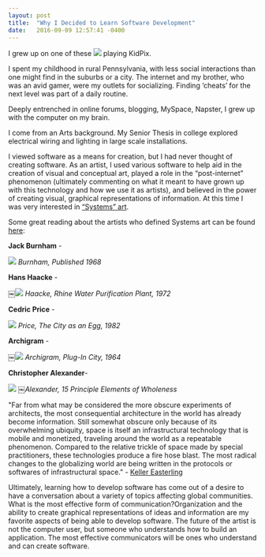 ```yaml
---
layout: post
title:  "Why I Decided to Learn Software Development"
date:   2016-09-09 12:57:41 -0400
---
```




I grew up on one of these ![](http://netdna.webdesignerdepot.com/uploads/2009/01/macintosh_classic.jpg) playing KidPix. 

I spent my childhood in rural Pennsylvania, with less social interactions than one might find in the suburbs or a city. The internet and my brother, who was an avid gamer, were my outlets for socializing. Finding ‘cheats’ for the next level was part of a daily routine. 

Deeply entrenched in online forums, blogging, MySpace, Napster, I grew up with the computer on my brain. 

I come from an Arts background. My Senior Thesis in college explored electrical wiring and lighting in large scale installations. 

I viewed software as a means for creation, but I had never thought of creating software. As an artist, I used various software to help aid in the creation of visual and conceptual art, played a role in the “post-internet” phenomenon (ultimately commenting on what it meant to have grown up with this technology and how we use it as artists), and believed in the power of creating visual, graphical representations of information. At this time I was very interested in [“Systems” art](https://en.wikipedia.org/wiki/Systems_art). 

Some great reading about the artists who defined Systems art can be found [here](https://artexetra.files.wordpress.com/2009/02/shanken_invest_art_um_sm.pdf): 

**Jack Burnham** - 

![](https://monoskop.org/images/3/38/Burnham_Jack_Beyond_Modern_Sculpture.jpg)
*Burnham, Published 1968*

**Hans Haacke** - 

￼![](https://dg19s6hp6ufoh.cloudfront.net/pictures/612025263/large/rhinewater.jpeg?1372562125)
*Haacke, Rhine Water Purification Plant, 1972*

**Cedric Price** - 

![](http://farm7.static.flickr.com/6135/6208380488_8947b0b7c7_b.jpg)
*Price, The City as an Egg, 1982*

**Archigram** - 

￼![](http://images.adsttc.com/media/images/51d7/19a5/e8e4/4ebb/5000/0029/large_jpg/749_medium.jpg?1373051299)
*Archigram, Plug-In City, 1964*

**Christopher Alexander**-

![](http://www.tkwa.com/img/Picture-31.png)
*￼Alexander, 15 Principle Elements of Wholeness*

"Far from what may be considered the more obscure experiments of architects, the most consequential architecture in the world has already become information. Still somewhat obscure only because of its overwhelming ubiquity, space is itself an infrastructural technology that is mobile and monetized, traveling around the world as a repeatable phenomenon. Compared to the relative trickle of space made by special practitioners, these technologies produce a fire hose blast. The most radical changes to the globalizing world are being written in the protocols or softwares of infrastructural space."  - [Keller Easterling ](http://www.e-flux.com/journal/an-internet-of-things/)

Ultimately, learning how to develop software has come out of a desire to have a conversation about a variety of topics affecting global communities. What is the most effective form of communication?Organization and the ability to create graphical representations of ideas and information are my favorite aspects of being able to develop software. The future of the artist is not the computer user, but someone who understands how to build an application. The most effective communicators will be ones who understand and can create software. 






